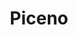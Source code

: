 ---
title: Piceno
date: 
draft: false

# descripcion
description : Argolla de plata con microcubic. Flor móvil colgante.

materials: Plata 925

color: Plateado

dimensions: 1,3 diam 0,2 ancho

code: 01-11-0350

type: "Aros"

categories: []

price: $4.030,00

price_eftvo: $3.425,00

# Images
# first image will be shown in the product page
images:
  # - image: "images/path_to_image"
  # La ubicacion de las imagenes es imagenes/Aros/Aros.Argollas/01-11-0350-piceno
  - image: "./images/aros/argollas/01-11-0350-argollita-completa-con-flor_a.JPG"
  - image: "./images/aros/argollas/01-11-0350-argollita-completa-con-flor_b.JPG"
---